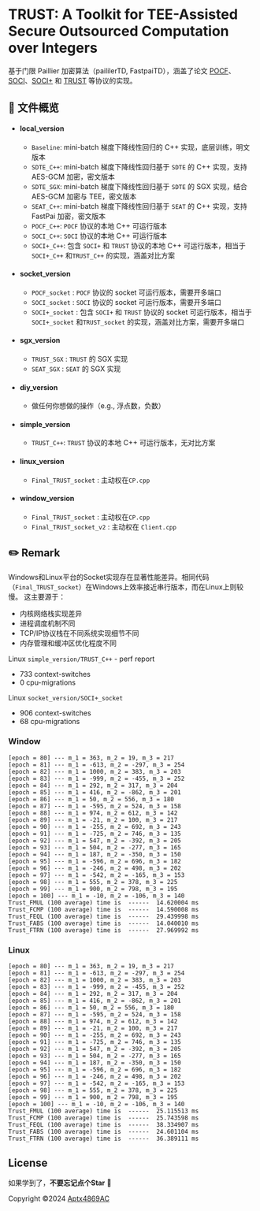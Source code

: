 # TRUST: A Toolkit for TEE-Assisted Secure Outsourced Computation over Integers

基于门限 Paillier 加密算法（paililerTD, FastpaiTD），涵盖了论文 [POCF](https://ieeexplore.ieee.org/abstract/document/7500106)、[SOCI](https://ieeexplore.ieee.org/abstract/document/9908577)、[SOCI+](https://ieeexplore.ieee.org/abstract/document/10531248) 和 [TRUST](https://arxiv.org/abs/2412.01073) 等协议的实现。


## :memo: 文件概览

- #### **local_version**  
  
  - `Baseline`: mini-batch 梯度下降线性回归的 C++ 实现，底层训练，明文版本
  - `SDTE_C++`: mini-batch 梯度下降线性回归基于 `SDTE` 的 C++ 实现，支持 AES-GCM 加密，密文版本 
  - `SDTE_SGX`: mini-batch 梯度下降线性回归基于 `SDTE` 的 SGX 实现，结合 AES-GCM 加密与 TEE，密文版本
  - `SEAT_C++`: mini-batch 梯度下降线性回归基于 `SEAT` 的 C++ 实现，支持 FastPai 加密，密文版本
  - `POCF_C++`: `POCF` 协议的本地 C++ 可运行版本
  - `SOCI_C++`: `SOCI` 协议的本地 C++ 可运行版本
  - `SOCI+_C++`: 包含 `SOCI+` 和 `TRUST` 协议的本地 C++ 可运行版本，相当于  `SOCI+_C++` 和`TRUST_C++` 的实现，涵盖对比方案
  
- #### **socket_version**  
  
  - `POCF_socket` :  `POCF` 协议的 socket 可运行版本，需要开多端口
  - `SOCI_socket` :  `SOCI` 协议的 socket 可运行版本，需要开多端口
  - `SOCI+_socket` : 包含 `SOCI+` 和 `TRUST` 协议的 socket 可运行版本，相当于  `SOCI+_socket` 和`TRUST_socket` 的实现，涵盖对比方案，需要开多端口

- #### **sgx_version**

  - `TRUST_SGX` : `TRUST` 的 SGX 实现
  - `SEAT_SGX` : `SEAT` 的 SGX 实现

- #### **diy_version**

  - 做任何你想做的操作（e.g., 浮点数，负数）

- #### **simple_version**

  - `TRUST_C++`: `TRUST` 协议的本地 C++ 可运行版本，无对比方案

- #### **linux_version**

  - `Final_TRUST_socket` : 主动权在`CP.cpp`

- #### **window_version**

  - `Final_TRUST_socket` : 主动权在`CP.cpp`
  - `Final_TRUST_socket_v2` : 主动权在 `Client.cpp`

  
## :pencil2: Remark

Windows和Linux平台的Socket实现存在显著性能差异。相同代码（`Final_TRUST_socket`）在Windows上效率接近串行版本，而在Linux上则较慢。
这主要源于：

  - 内核网络栈实现差异
  - 进程调度机制不同
  - TCP/IP协议栈在不同系统实现细节不同
  - 内存管理和缓冲区优化程度不同


Linux `simple_version/TRUST_C++` - perf report
  - 733 context-switches                                                                        
  - 0 cpu-migrations

Linux  `socket_version/SOCI+_socket`
  - 906 context-switches                                                                                                                 
  - 68 cpu-migrations


### Window

```shell
[epoch = 80] --- m_1 = 363, m_2 = 19, m_3 = 217
[epoch = 81] --- m_1 = -613, m_2 = -297, m_3 = 254
[epoch = 82] --- m_1 = 1000, m_2 = 383, m_3 = 203
[epoch = 83] --- m_1 = -999, m_2 = -455, m_3 = 252
[epoch = 84] --- m_1 = 292, m_2 = 317, m_3 = 204
[epoch = 85] --- m_1 = 416, m_2 = -862, m_3 = 201
[epoch = 86] --- m_1 = 50, m_2 = 556, m_3 = 180
[epoch = 87] --- m_1 = -595, m_2 = 524, m_3 = 158
[epoch = 88] --- m_1 = 974, m_2 = 612, m_3 = 142
[epoch = 89] --- m_1 = -21, m_2 = 100, m_3 = 217
[epoch = 90] --- m_1 = -255, m_2 = 692, m_3 = 243
[epoch = 91] --- m_1 = -725, m_2 = 746, m_3 = 135
[epoch = 92] --- m_1 = 547, m_2 = -392, m_3 = 205
[epoch = 93] --- m_1 = 504, m_2 = -277, m_3 = 165
[epoch = 94] --- m_1 = 187, m_2 = -350, m_3 = 150
[epoch = 95] --- m_1 = -596, m_2 = 696, m_3 = 182
[epoch = 96] --- m_1 = -246, m_2 = 498, m_3 = 202
[epoch = 97] --- m_1 = -542, m_2 = -165, m_3 = 153
[epoch = 98] --- m_1 = 555, m_2 = 378, m_3 = 225
[epoch = 99] --- m_1 = 900, m_2 = 798, m_3 = 195
[epoch = 100] --- m_1 = -10, m_2 = -106, m_3 = 140
Trust_FMUL (100 average) time is  ------  14.620004 ms
Trust_FCMP (100 average) time is  ------  14.590008 ms      
Trust_FEQL (100 average) time is  ------  29.439998 ms      
Trust_FABS (100 average) time is  ------  14.040010 ms      
Trust_FTRN (100 average) time is  ------  27.969992 ms
```

### Linux

```shell
[epoch = 80] --- m_1 = 363, m_2 = 19, m_3 = 217
[epoch = 81] --- m_1 = -613, m_2 = -297, m_3 = 254
[epoch = 82] --- m_1 = 1000, m_2 = 383, m_3 = 203
[epoch = 83] --- m_1 = -999, m_2 = -455, m_3 = 252
[epoch = 84] --- m_1 = 292, m_2 = 317, m_3 = 204
[epoch = 85] --- m_1 = 416, m_2 = -862, m_3 = 201
[epoch = 86] --- m_1 = 50, m_2 = 556, m_3 = 180
[epoch = 87] --- m_1 = -595, m_2 = 524, m_3 = 158
[epoch = 88] --- m_1 = 974, m_2 = 612, m_3 = 142
[epoch = 89] --- m_1 = -21, m_2 = 100, m_3 = 217
[epoch = 90] --- m_1 = -255, m_2 = 692, m_3 = 243
[epoch = 91] --- m_1 = -725, m_2 = 746, m_3 = 135
[epoch = 92] --- m_1 = 547, m_2 = -392, m_3 = 205
[epoch = 93] --- m_1 = 504, m_2 = -277, m_3 = 165
[epoch = 94] --- m_1 = 187, m_2 = -350, m_3 = 150
[epoch = 95] --- m_1 = -596, m_2 = 696, m_3 = 182
[epoch = 96] --- m_1 = -246, m_2 = 498, m_3 = 202
[epoch = 97] --- m_1 = -542, m_2 = -165, m_3 = 153
[epoch = 98] --- m_1 = 555, m_2 = 378, m_3 = 225
[epoch = 99] --- m_1 = 900, m_2 = 798, m_3 = 195
[epoch = 100] --- m_1 = -10, m_2 = -106, m_3 = 140
Trust_FMUL (100 average) time is  ------  25.115513 ms
Trust_FCMP (100 average) time is  ------  25.743598 ms
Trust_FEQL (100 average) time is  ------  38.334907 ms
Trust_FABS (100 average) time is  ------  24.601104 ms
Trust_FTRN (100 average) time is  ------  36.389111 ms
```



## License

如果学到了，**不要忘记点个Star** :sparkling_heart:

Copyright :copyright:2024 [Aptx4869AC](https://github.com/Aptx4869AC)
